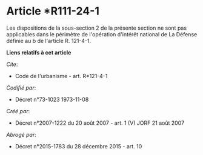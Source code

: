 # Article *R111-24-1

Les dispositions de la sous-section 2 de la présente section ne sont pas applicables dans le périmètre de l'opération
d'intérêt national de La Défense définie au b de l'article R. 121-4-1.

**Liens relatifs à cet article**

_Cite_:

  - Code de l'urbanisme - art. R*121-4-1

_Codifié par_:

  - Décret n°73-1023 1973-11-08

_Créé par_:

  - Décret n°2007-1222 du 20 août 2007 - art. 1 (V) JORF 21 août 2007

_Abrogé par_:

  - Décret n°2015-1783 du 28 décembre 2015 - art. 10
